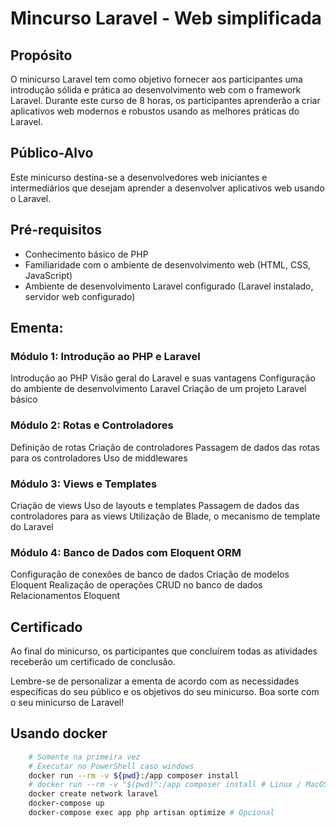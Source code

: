 # Mincurso Laravel - Web simplificada

## Propósito

O minicurso Laravel tem como objetivo fornecer aos participantes uma introdução sólida e prática ao desenvolvimento web com o framework Laravel. Durante este curso de 8 horas, os participantes aprenderão a criar aplicativos web modernos e robustos usando as melhores práticas do Laravel.

## Público-Alvo

Este minicurso destina-se a desenvolvedores web iniciantes e intermediários que desejam aprender a desenvolver aplicativos web usando o Laravel.

## Pré-requisitos

-   Conhecimento básico de PHP
-   Familiaridade com o ambiente de desenvolvimento web (HTML, CSS, JavaScript)
-   Ambiente de desenvolvimento Laravel configurado (Laravel instalado, servidor web configurado)

## **Ementa:**

### **Módulo 1:** Introdução ao PHP e Laravel

Introdução ao PHP
Visão geral do Laravel e suas vantagens
Configuração do ambiente de desenvolvimento Laravel
Criação de um projeto Laravel básico

### **Módulo 2:** Rotas e Controladores

Definição de rotas
Criação de controladores
Passagem de dados das rotas para os controladores
Uso de middlewares

### **Módulo 3:** Views e Templates

Criação de views
Uso de layouts e templates
Passagem de dados das controladores para as views
Utilização de Blade, o mecanismo de template do Laravel

### **Módulo 4:** Banco de Dados com Eloquent ORM

Configuração de conexões de banco de dados
Criação de modelos Eloquent
Realização de operações CRUD no banco de dados
Relacionamentos Eloquent

## Certificado

Ao final do minicurso, os participantes que concluírem todas as atividades receberão um certificado de conclusão.

Lembre-se de personalizar a ementa de acordo com as necessidades específicas do seu público e os objetivos do seu minicurso. Boa sorte com o seu minicurso de Laravel!

## Usando docker

```sh
    # Somente na primeira vez
    # Executar no PowerShell caso windows
    docker run --rm -v ${pwd}:/app composer install
    # docker run --rm -v "$(pwd)":/app composer install # Linux / MacOS
    docker create network laravel
    docker-compose up
    docker-compose exec app php artisan optimize # Opcional
```
